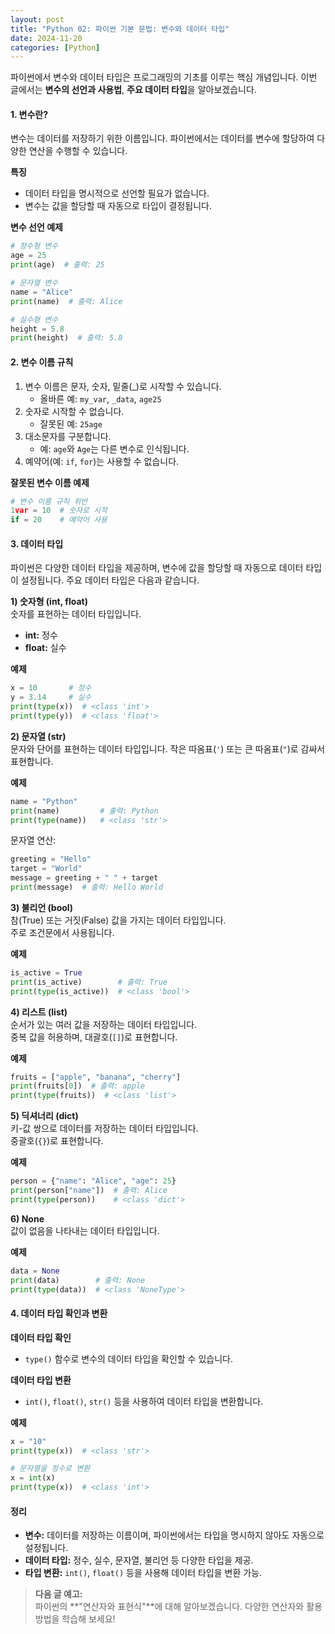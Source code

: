 ```yaml
---
layout: post
title: "Python 02: 파이썬 기본 문법: 변수와 데이터 타입"
date: 2024-11-20
categories: [Python] 
---
```



파이썬에서 변수와 데이터 타입은 프로그래밍의 기초를 이루는 핵심 개념입니다. 이번 글에서는 **변수의 선언과 사용법**, **주요 데이터 타입**을 알아보겠습니다.


#### 1. 변수란?

변수는 데이터를 저장하기 위한 이름입니다. 파이썬에서는 데이터를 변수에 할당하여 다양한 연산을 수행할 수 있습니다.

**특징**
- 데이터 타입을 명시적으로 선언할 필요가 없습니다.  
- 변수는 값을 할당할 때 자동으로 타입이 결정됩니다.

**변수 선언 예제**
```python
# 정수형 변수
age = 25
print(age)  # 출력: 25

# 문자열 변수
name = "Alice"
print(name)  # 출력: Alice

# 실수형 변수
height = 5.8
print(height)  # 출력: 5.8
```


#### 2. 변수 이름 규칙

1. 변수 이름은 문자, 숫자, 밑줄(_)로 시작할 수 있습니다.  
   - 올바른 예: `my_var`, `_data`, `age25`  
2. 숫자로 시작할 수 없습니다.  
   - 잘못된 예: `25age`  
3. 대소문자를 구분합니다.  
   - 예: `age`와 `Age`는 다른 변수로 인식됩니다.  
4. 예약어(예: `if`, `for`)는 사용할 수 없습니다.  

**잘못된 변수 이름 예제**
```python
# 변수 이름 규칙 위반
1var = 10  # 숫자로 시작
if = 20    # 예약어 사용
```


#### 3. 데이터 타입

파이썬은 다양한 데이터 타입을 제공하며, 변수에 값을 할당할 때 자동으로 데이터 타입이 설정됩니다. 주요 데이터 타입은 다음과 같습니다.

**1) 숫자형 (int, float)**  
숫자를 표현하는 데이터 타입입니다.  
- **int:** 정수  
- **float:** 실수  

**예제**
```python
x = 10       # 정수
y = 3.14     # 실수
print(type(x))  # <class 'int'>
print(type(y))  # <class 'float'>
```


**2) 문자열 (str)**  
문자와 단어를 표현하는 데이터 타입입니다. 작은 따옴표(`'`) 또는 큰 따옴표(`"`)로 감싸서 표현합니다.  

**예제**
```python
name = "Python"
print(name)         # 출력: Python
print(type(name))   # <class 'str'>
```

문자열 연산:
```python
greeting = "Hello"
target = "World"
message = greeting + " " + target
print(message)  # 출력: Hello World
```


**3) 불리언 (bool)**  
참(True) 또는 거짓(False) 값을 가지는 데이터 타입입니다.  
주로 조건문에서 사용됩니다.

**예제**
```python
is_active = True
print(is_active)        # 출력: True
print(type(is_active))  # <class 'bool'>
```


**4) 리스트 (list)**  
순서가 있는 여러 값을 저장하는 데이터 타입입니다.  
중복 값을 허용하며, 대괄호(`[]`)로 표현합니다.

**예제**
```python
fruits = ["apple", "banana", "cherry"]
print(fruits[0])  # 출력: apple
print(type(fruits))  # <class 'list'>
```


**5) 딕셔너리 (dict)**  
키-값 쌍으로 데이터를 저장하는 데이터 타입입니다.  
중괄호(`{}`)로 표현합니다.

**예제**
```python
person = {"name": "Alice", "age": 25}
print(person["name"])  # 출력: Alice
print(type(person))    # <class 'dict'>
```


**6) None**  
값이 없음을 나타내는 데이터 타입입니다.

**예제**
```python
data = None
print(data)        # 출력: None
print(type(data))  # <class 'NoneType'>
```


#### 4. 데이터 타입 확인과 변환

**데이터 타입 확인**
- `type()` 함수로 변수의 데이터 타입을 확인할 수 있습니다.

**데이터 타입 변환**
- `int()`, `float()`, `str()` 등을 사용하여 데이터 타입을 변환합니다.

**예제**
```python
x = "10"
print(type(x))  # <class 'str'>

# 문자열을 정수로 변환
x = int(x)
print(type(x))  # <class 'int'>
```


#### 정리

- **변수:** 데이터를 저장하는 이름이며, 파이썬에서는 타입을 명시하지 않아도 자동으로 설정됩니다.
- **데이터 타입:** 정수, 실수, 문자열, 불리언 등 다양한 타입을 제공.
- **타입 변환:** `int()`, `float()` 등을 사용해 데이터 타입을 변환 가능.

> **다음 글 예고:**  
> 파이썬의 **"연산자와 표현식"**에 대해 알아보겠습니다. 다양한 연산자와 활용 방법을 학습해 보세요!
